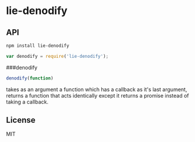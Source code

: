 # lie-denodify


## API

```bash
npm install lie-denodify
```

```javascript
var denodify = require('lie-denodify');
```

###denodify

```javascript
denodify(function)
```

takes as an argument a function which has a callback as it's last argument, returns a function that acts identically except it returns a promise instead of taking a callback.

## License

  MIT
